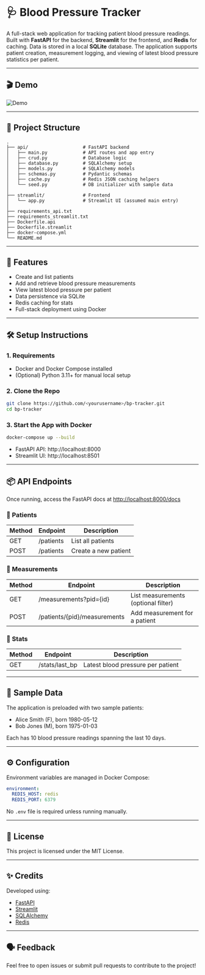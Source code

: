 # 🩺 Blood Pressure Tracker

A full-stack web application for tracking patient blood pressure readings. Built with **FastAPI** for the backend, **Streamlit** for the frontend, and **Redis** for caching. Data is stored in a local **SQLite** database. The application supports patient creation, measurement logging, and viewing of latest blood pressure statistics per patient.

---

## 🎬 Demo

![Demo](assets/project_demo.gif)

---

## 🧩 Project Structure

```
.
├── api/                    # FastAPI backend
│   ├── main.py             # API routes and app entry
│   ├── crud.py             # Database logic
│   ├── database.py         # SQLAlchemy setup
│   ├── models.py           # SQLAlchemy models
│   ├── schemas.py          # Pydantic schemas
│   ├── cache.py            # Redis JSON caching helpers
│   └── seed.py             # DB initializer with sample data
│
├── streamlit/              # Frontend
│   └── app.py              # Streamlit UI (assumed main entry)
│
├── requirements_api.txt
├── requirements_streamlit.txt
├── Dockerfile.api
├── Dockerfile.streamlit
├── docker-compose.yml
└── README.md
```

---

## 🚀 Features

- Create and list patients
- Add and retrieve blood pressure measurements
- View latest blood pressure per patient
- Data persistence via SQLite
- Redis caching for stats
- Full-stack deployment using Docker

---

## 🛠️ Setup Instructions

### 1. Requirements

- Docker and Docker Compose installed
- (Optional) Python 3.11+ for manual local setup

### 2. Clone the Repo

```bash
git clone https://github.com/<yourusername>/bp-tracker.git
cd bp-tracker
```

### 3. Start the App with Docker

```bash
docker-compose up --build
```

- FastAPI API: http://localhost:8000
- Streamlit UI: http://localhost:8501

---

## 📦 API Endpoints

Once running, access the FastAPI docs at [http://localhost:8000/docs](http://localhost:8000/docs)

### 🔹 Patients

| Method | Endpoint  | Description          |
| ------ | --------- | -------------------- |
| GET    | /patients | List all patients    |
| POST   | /patients | Create a new patient |

### 🔹 Measurements

| Method | Endpoint                     | Description                         |
| ------ | ---------------------------- | ----------------------------------- |
| GET    | /measurements?pid={id}       | List measurements (optional filter) |
| POST   | /patients/{pid}/measurements | Add measurement for a patient       |

### 🔹 Stats

| Method | Endpoint       | Description                       |
| ------ | -------------- | --------------------------------- |
| GET    | /stats/last_bp | Latest blood pressure per patient |

---

## 🧪 Sample Data

The application is preloaded with two sample patients:

- Alice Smith (F), born 1980-05-12
- Bob Jones (M), born 1975-01-03

Each has 10 blood pressure readings spanning the last 10 days.

---

## ⚙️ Configuration

Environment variables are managed in Docker Compose:

```yaml
environment:
  REDIS_HOST: redis
  REDIS_PORT: 6379
```

No `.env` file is required unless running manually.

---

## 📄 License

This project is licensed under the MIT License.

---

## ✨ Credits

Developed using:

- [FastAPI](https://fastapi.tiangolo.com/)
- [Streamlit](https://streamlit.io/)
- [SQLAlchemy](https://www.sqlalchemy.org/)
- [Redis](https://redis.io/)

---

## 🗣️ Feedback

Feel free to open issues or submit pull requests to contribute to the project!

